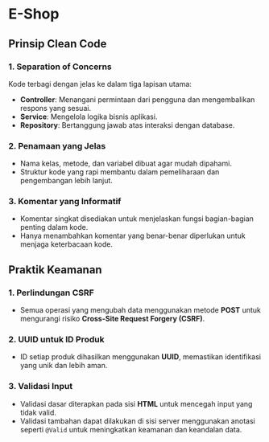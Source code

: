 # E-Shop

## Prinsip Clean Code

### 1. Separation of Concerns
Kode terbagi dengan jelas ke dalam tiga lapisan utama:
- **Controller**: Menangani permintaan dari pengguna dan mengembalikan respons yang sesuai.
- **Service**: Mengelola logika bisnis aplikasi.
- **Repository**: Bertanggung jawab atas interaksi dengan database.

### 2. Penamaan yang Jelas
- Nama kelas, metode, dan variabel dibuat agar mudah dipahami.
- Struktur kode yang rapi membantu dalam pemeliharaan dan pengembangan lebih lanjut.

### 3. Komentar yang Informatif
- Komentar singkat disediakan untuk menjelaskan fungsi bagian-bagian penting dalam kode.
- Hanya menambahkan komentar yang benar-benar diperlukan untuk menjaga keterbacaan kode.

## Praktik Keamanan

### 1. Perlindungan CSRF
- Semua operasi yang mengubah data menggunakan metode **POST** untuk mengurangi risiko **Cross-Site Request Forgery (CSRF)**.

### 2. UUID untuk ID Produk
- ID setiap produk dihasilkan menggunakan **UUID**, memastikan identifikasi yang unik dan lebih aman.

### 3. Validasi Input
- Validasi dasar diterapkan pada sisi **HTML** untuk mencegah input yang tidak valid.
- Validasi tambahan dapat dilakukan di sisi server menggunakan anotasi seperti `@Valid` untuk meningkatkan keamanan dan keandalan data.


